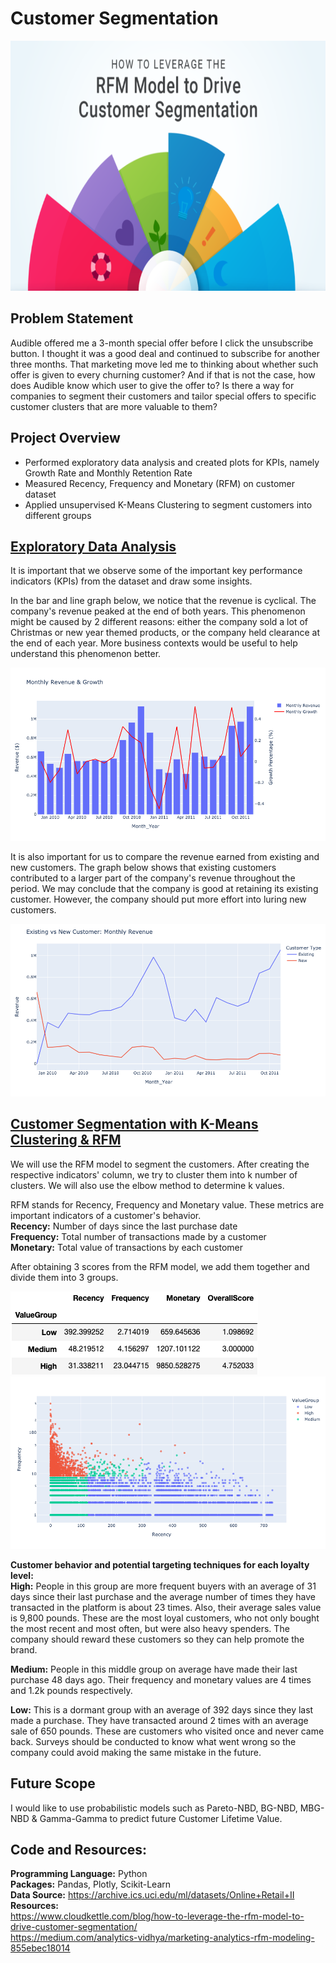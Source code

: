 # Customer Segmentation

<img src="https://github.com/Peter-Chong/Customer-Segmentation/blob/main/Images/RFM-model-segments-768x432.png" height="400"/>

## Problem Statement

Audible offered me a 3-month special offer before I click the unsubscribe button. I thought it was a good deal and continued to subscribe for another three months. That marketing move led me to thinking about whether such offer is given to every churning customer? And if that is not the case, how does Audible know which user to give the offer to? Is there a way for companies to segment their customers and tailor special offers to specific customer clusters that are more valuable to them? 

## Project Overview

* Performed exploratory data analysis and created plots for KPIs, namely Growth Rate and Monthly Retention Rate  
* Measured Recency, Frequency and Monetary (RFM) on customer dataset
* Applied unsupervised K-Means Clustering to segment customers into different groups  

## [Exploratory Data Analysis](https://nbviewer.jupyter.org/github/Peter-Chong/Customer-Segmentation/blob/main/Notebooks/Data%20Transformation%20%26%20EDA.ipynb)

It is important that we observe some of the important key performance indicators (KPIs) from the dataset and draw some insights.  
  
In the bar and line graph below, we notice that the revenue is cyclical. The company's revenue peaked at the end of both years. This phenomenon might be caused by 2 different reasons: either the company sold a lot of Christmas or new year themed products, or the company held clearance at the end of each year. More business contexts would be useful to help understand this phenomenon better.

<img src="https://github.com/Peter-Chong/Customer-Segmentation/blob/main/Images/Revenue_Plot.png" />

It is also important for us to compare the revenue earned from existing and new customers. The graph below shows that existing customers contributed to a larger part of the company's revenue throughout the period. We may conclude that the company is good at retaining its existing customer. However, the company should put more effort into luring new customers.  

<img src="https://github.com/Peter-Chong/Customer-Segmentation/blob/main/Images/New_vs_Old.png" />

## [Customer Segmentation with K-Means Clustering & RFM](https://nbviewer.jupyter.org/github/Peter-Chong/Customer-Segmentation/blob/main/Notebooks/Customer%20Segmentation%20with%20K-Means%20Clustering.ipynb) 

We will use the RFM model to segment the customers. After creating the respective indicators' column, we try to cluster them into k number of clusters. We will also use the elbow method to determine k values.  
  
RFM stands for Recency, Frequency and Monetary value. These metrics are important indicators of a customer's behavior.  
**Recency:** Number of days since the last purchase date  
**Frequency:** Total number of transactions made by a customer  
**Monetary:** Total value of transactions by each customer  
  
After obtaining 3 scores from the RFM model, we add them together and divide them into 3 groups.

<img src="https://github.com/Peter-Chong/Customer-Segmentation/blob/main/Images/Value_Group.png" />

<img src="https://github.com/Peter-Chong/Customer-Segmentation/blob/main/Images/Plot.png" />

**Customer behavior and potential targeting techniques for each loyalty level:**  
**High:** People in this group are more frequent buyers with an average of 31 days since their last purchase and the average number of times they have transacted in the platform is about 23 times. Also, their average sales value is 9,800 pounds. These are the most loyal customers, who not only bought the most recent and most often, but were also heavy spenders. The company should reward these customers so they can help promote the brand.

**Medium:** People in this middle group on average have made their last purchase 48 days ago. Their frequency and monetary values are 4 times and 1.2k pounds respectively.

**Low:** This is a dormant group with an average of 392 days since they last made a purchase. They have transacted around 2 times with an average sale of 650 pounds. These are customers who visited once and never came back. Surveys should be conducted to know what went wrong so the company could avoid making the same mistake in the future.

## Future Scope  

I would like to use probabilistic models such as Pareto-NBD, BG-NBD, MBG-NBD & Gamma-Gamma to predict future Customer Lifetime Value.

## Code and Resources:  
**Programming Language:** Python  
**Packages:**  Pandas, Plotly, Scikit-Learn  
**Data Source:** https://archive.ics.uci.edu/ml/datasets/Online+Retail+II  
**Resources:**  
https://www.cloudkettle.com/blog/how-to-leverage-the-rfm-model-to-drive-customer-segmentation/  
https://medium.com/analytics-vidhya/marketing-analytics-rfm-modeling-855ebec18014  
